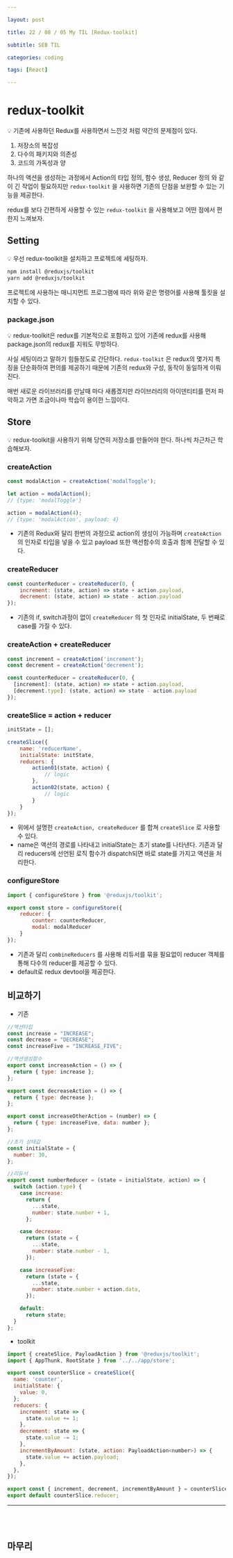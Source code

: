 ```yaml
---

layout: post

title: 22 / 08 / 05 My TIL [Redux-toolkit]

subtitle: SEB TIL

categories: coding

tags: [React]

---
```

# redux-toolkit

<aside>
💡 기존에 사용하던 Redux를 사용하면서 느낀것 처럼 약간의 문제점이 있다. 

1. 저장소의 복잡성
2. 다수의 패키지와 의존성
3. 코드의 가독성과 양

하나의 액션을 생성하는 과정에서 Action의 타입 정의, 함수 생성, Reducer 정의 와 같이 긴 작업이 필요하지만 `redux-toolkit` 을 사용하면 기존의 단점을 보완할 수 있는 기능을 제공한다.

redux를 보다 간편하게 사용할 수 있는 `redux-toolkit` 을 사용해보고 어떤 점에서 편한지 느껴보자.

</aside>

## Setting

<aside>
💡 우선 redux-toolkit을 설치하고 프로젝트에 세팅하자.

</aside>

```bash
npm install @reduxjs/toolkit
yarn add @reduxjs/toolkit
```

프로젝트에 사용하는 매니지먼트 프로그램에 따라 위와 같은 명령어를 사용해 툴킷을 설치할 수 있다.

### package.json

<aside>
💡 redux-toolkit은 redux를 기본적으로 포함하고 있어 기존에 redux를 사용해 package.json의 redux를 지워도 무방하다.

</aside>

사실 세팅이라고 말하기 힘들정도로 간단하다. `redux-toolkit` 은 redux의 몇가지 특징을 단순화하여 편의를 제공하기 때문에 기존의 redux와 구성, 동작이 동일하게 이뤄진다.

매번 새로운 라이브러리를 만날때 마다 새롭겠지만 라이브러리의 아이덴티티를 먼저 파악하고 가면 조금이나마 학습이 용이한 느낌이다.

## Store

<aside>
💡 redux-toolkit을 사용하기 위해 당연히 저장소를 만들어야 한다. 하나씩 차근차근 학습해보자.

</aside>

### createAction

```jsx
const modalAction = createAction('modalToggle');

let action = modalAction();
// {type: 'modalToggle'}

action = modalAction(4);
// {type: 'modalAction', payload: 4}
```

- 기존의 Redux와 달리 한번의 과정으로 action의 생성이 가능하며 `createAction` 의 인자로 타입을 넣을 수 있고 payload 또한 액션함수의 호출과 함께 전달할 수 있다.

### createReducer

```jsx
const counterReducer = createReducer(0, {
	increment: (state, action) => state + action.payload,
	decrement: (state, action) => state - action.payload
});
```

- 기존의 if, switch과정이 없이 `createReducer` 의 첫 인자로 initialState, 두 번째로 case를 가질 수 있다.

### createAction + createReducer

```jsx
const increment = createAction('increment');
const decrement = createAction('decrement');

const counterReducer = createReducer(0, {
  [increment]: (state, action) => state + action.payload,
  [decrement.type]: (state, action) => state - action.payload
});
```

### createSlice = action + reducer

```jsx
initState = [];

createSlice({
	name: 'reducerName',
	initialState: initState,
	reducers: {
		action01(state, action) {
			// logic
		},
		action02(state, action) {
			// logic
		}
	} 
});
```

- 위에서 설명한 `createAction, createReducer` 를 합쳐 `createSlice` 로 사용할 수 있다.
- name은 액션의 경로를 나타내고 initialState는 초기 state를 나타낸다. 기존과 달리 reducers에 선언된 로직 함수가 dispatch되면 바로 state를 가지고 액션을 처리한다.

### configureStore

```jsx
import { configureStore } from '@reduxjs/toolkit';

export const store = configureStore({
	reducer: {
		counter: counterReducer,
		modal: modalReducer
	}
});
```

- 기존과 달리 `combineReducers` 를 사용해 리듀서를 묶을 필요없이 reducer 객체를 통해 다수의 reducer를 제공할 수 있다.
- default로 redux devtool을 제공한다.

## 비교하기

- 기존

```jsx
//액션타입 
const increase = "INCREASE";
const decrease = "DECREASE";
const increaseFive = "INCREASE_FIVE";

//액션생성함수
export const increaseAction = () => {
  return { type: increase };
};

export const decreaseAction = () => {
  return { type: decrease };
};

export const increaseOtherAction = (number) => {
  return { type: increaseFive, data: number };
};

//초기 상태값
const initialState = {
  number: 30,
};

//리듀서
export const numberReducer = (state = initialState, action) => {
  switch (action.type) {
    case increase:
      return {
        ...state,
        number: state.number + 1,
      };

    case decrease:
      return (state = {
        ...state,
        number: state.number - 1,
      });

    case increaseFive:
      return (state = {
        ...state,
        number: state.number + action.data,
      });

    default:
      return state; 
  }
};
```

- toolkit

```jsx
import { createSlice, PayloadAction } from '@reduxjs/toolkit';
import { AppThunk, RootState } from '../../app/store';

export const counterSlice = createSlice({
  name: 'counter',
  initialState: {
    value: 0,
  }; 
  reducers: {
    increment: state => {
      state.value += 1;
    },
    decrement: state => {
      state.value -= 1;
    },
    incrementByAmount: (state, action: PayloadAction<number>) => {
      state.value += action.payload;
    },
  },
});

export const { increment, decrement, incrementByAmount } = counterSlice.actions;
export default counterSlice.reducer;
```

---
<br><br>
## 마무리

